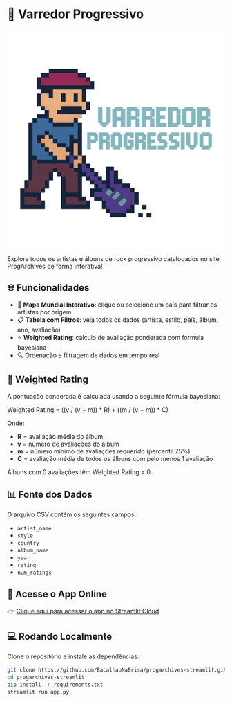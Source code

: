 # 🎸 Varredor Progressivo

![Logótipo](https://github.com/BacalhauNaBrisa/varredor_progressivo/raw/main/assets/logo.png)

Explore todos os artistas e álbuns de rock progressivo catalogados no site ProgArchives de forma interativa!

## 🌐 Funcionalidades

- 📌 **Mapa Mundial Interativo**: clique ou selecione um país para filtrar os artistas por origem
- 📋 **Tabela com Filtros**: veja todos os dados (artista, estilo, país, álbum, ano, avaliação)
- ⭐ **Weighted Rating**: cálculo de avaliação ponderada com fórmula bayesiana
- 🔍 Ordenação e filtragem de dados em tempo real

## 🧮 Weighted Rating

A pontuação ponderada é calculada usando a seguinte fórmula bayesiana:

Weighted Rating = ((v / (v + m)) * R) + ((m / (v + m)) * C)


Onde:

- **R** = avaliação média do álbum  
- **v** = número de avaliações do álbum  
- **m** = número mínimo de avaliações requerido (percentil 75%)  
- **C** = avaliação média de todos os álbuns com pelo menos 1 avaliação  

Álbuns com 0 avaliações têm Weighted Rating = 0.

## 📊 Fonte dos Dados

O arquivo CSV contém os seguintes campos:

- `artist_name`  
- `style`  
- `country`  
- `album_name`  
- `year`  
- `rating`  
- `num_ratings`

## 🚀 Acesse o App Online

👉 [Clique aqui para acessar o app no Streamlit Cloud](https://progarchives-streamlit.streamlit.app/)

## 💻 Rodando Localmente

Clone o repositório e instale as dependências:

```bash
git clone https://github.com/BacalhauNaBrisa/progarchives-streamlit.git
cd progarchives-streamlit
pip install -r requirements.txt
streamlit run app.py
